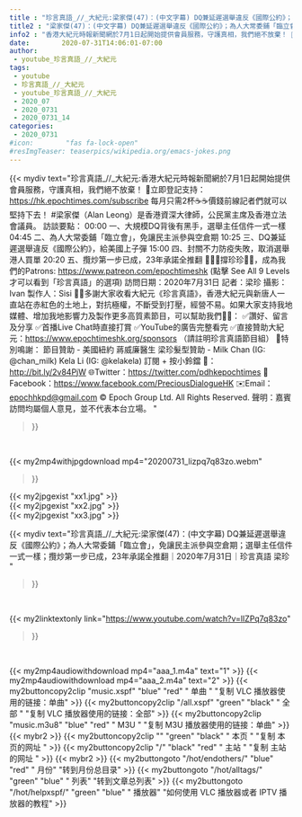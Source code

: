 ```yaml
---
title : "珍言真語_//_大紀元:梁家傑(47)：(中文字幕) DQ兼延遲選舉違反《國際公約》；為人大常委鋪「臨立會」，免讓民主派參與空倉期；選舉主任信件一式一樣；攬炒第一步已成，23年承諾全推翻｜2020年7月31日｜珍言真語 梁珍 "
title2 : "梁家傑(47)：(中文字幕) DQ兼延遲選舉違反《國際公約》；為人大常委鋪「臨立會」，免讓民主派參與空倉期；選舉主任信件一式一樣；攬炒第一步已成，23年承諾全推翻｜2020年7月31日｜珍言真語 梁珍 "
info2 : "香港大紀元時報新聞網於7月1日起開始提供會員服務，守護真相，我們絕不放棄！ 💎立即登記支持：https://hk.epochtimes.com/subscribe 每月只需2杯☕☕價錢前線記者們就可以堅持下去！  #梁家傑（Alan Leong）是香港資深大律師，公民黨主席及香港立法會議員。  訪談要點： 00:00  一、大規模DQ背後有黑手，選舉主任信件一式一樣 04:45  二、為人大常委鋪「臨立會」，免讓民主派參與空倉期 10:25  三、DQ兼延遲選舉違反《國際公約》，給美國上子彈 15:00  四、封關不力防疫失敗，取消選舉港人買單 20:20  五、攬炒第一步已成，23年承諾全推翻  🙋🏼‍♂️撐珍珍💪🏻，成為我們的Patrons: https://www.patreon.com/epochtimeshk  (點擊  See All 9 Levels  才可以看到「珍言真語」的選項)  訪問日期：2020年7月31日  記者：梁珍  攝影：Ivan 製作人：Sisi  🙏🏻多謝大家收看大紀元《珍言真語》，香港大紀元與新唐人一直站在赤紅色的土地上，對抗極權，不斷受到打壓，經營不易。如果大家支持我地媒體、增加我地影響力及製作更多高質素節目，可以幫助我們💪🏻： ✅讚好、留言及分享 ✅首播Live Chat時直接打賞 ✅YouTube的廣告完整看完  ✅直接贊助大紀元：https://www.epochtimeshk.org/sponsors （請註明珍言真語節目組）  💐特別鳴謝： 節目贊助 - 美國紐約 蔣威廉醫生 梁珍髮型贊助 - Milk Chan (IG: @chan_milk)   Kela Li (IG: @kelakela)  訂閱 + 按小鈴鐺 🔔：http://bit.ly/2v84PjW 🌐Twitter：https://twitter.com/pdhkepochtimes 👥Facebook：https://www.facebook.com/PreciousDialogueHK ✉️Email：epochhkpd@gmail.com  © Epoch Group Ltd. All Rights Reserved.  聲明：嘉賓訪問均屬個人意見，並不代表本台立場。 "
date:        2020-07-31T14:06:01-07:00
author:
 - youtube_珍言真語_//_大紀元
tags:
 - youtube
 - 珍言真語_//_大紀元
 - youtube_珍言真語_//_大紀元
 - 2020_07
 - 2020_0731
 - 2020_0731_14
categories:
 - 2020_0731
#icon:        "fas fa-lock-open"
#resImgTeaser: teaserpics/wikipedia.org/emacs-jokes.png
---
```


{{< mydiv text="珍言真語_//_大紀元:香港大紀元時報新聞網於7月1日起開始提供會員服務，守護真相，我們絕不放棄！ 💎立即登記支持：https://hk.epochtimes.com/subscribe 每月只需2杯☕☕價錢前線記者們就可以堅持下去！  #梁家傑（Alan Leong）是香港資深大律師，公民黨主席及香港立法會議員。  訪談要點： 00:00  一、大規模DQ背後有黑手，選舉主任信件一式一樣 04:45  二、為人大常委鋪「臨立會」，免讓民主派參與空倉期 10:25  三、DQ兼延遲選舉違反《國際公約》，給美國上子彈 15:00  四、封關不力防疫失敗，取消選舉港人買單 20:20  五、攬炒第一步已成，23年承諾全推翻  🙋🏼‍♂️撐珍珍💪🏻，成為我們的Patrons: https://www.patreon.com/epochtimeshk  (點擊  See All 9 Levels  才可以看到「珍言真語」的選項)  訪問日期：2020年7月31日  記者：梁珍  攝影：Ivan 製作人：Sisi  🙏🏻多謝大家收看大紀元《珍言真語》，香港大紀元與新唐人一直站在赤紅色的土地上，對抗極權，不斷受到打壓，經營不易。如果大家支持我地媒體、增加我地影響力及製作更多高質素節目，可以幫助我們💪🏻： ✅讚好、留言及分享 ✅首播Live Chat時直接打賞 ✅YouTube的廣告完整看完  ✅直接贊助大紀元：https://www.epochtimeshk.org/sponsors （請註明珍言真語節目組）  💐特別鳴謝： 節目贊助 - 美國紐約 蔣威廉醫生 梁珍髮型贊助 - Milk Chan (IG: @chan_milk)   Kela Li (IG: @kelakela)  訂閱 + 按小鈴鐺 🔔：http://bit.ly/2v84PjW 🌐Twitter：https://twitter.com/pdhkepochtimes 👥Facebook：https://www.facebook.com/PreciousDialogueHK ✉️Email：epochhkpd@gmail.com  © Epoch Group Ltd. All Rights Reserved.  聲明：嘉賓訪問均屬個人意見，並不代表本台立場。 "
>}}
<br>


{{< my2mp4withjpgdownload mp4="20200731_lizpq7q83zo.webm"
>}}

{{< my2jpgexist "xx1.jpg" >}}<br>
{{< my2jpgexist "xx2.jpg" >}}<br>
{{< my2jpgexist "xx3.jpg" >}}<br>



{{< mydiv text="珍言真語_//_大紀元:梁家傑(47)：(中文字幕) DQ兼延遲選舉違反《國際公約》；為人大常委鋪「臨立會」，免讓民主派參與空倉期；選舉主任信件一式一樣；攬炒第一步已成，23年承諾全推翻｜2020年7月31日｜珍言真語 梁珍 "
>}}
<br>

{{< my2linktextonly link="https://www.youtube.com/watch?v=lIZPq7q83zo"
>}}


<br>

{{< my2mp4audiowithdownload mp4="aaa_1.m4a"    text="1" >}}
{{< my2mp4audiowithdownload mp4="aaa_2.m4a"    text="2" >}}
{{< my2buttoncopy2clip "music.xspf"        "blue"   "red"    " 单曲 "  "复制 VLC 播放器使用的链接：单曲" >}} {{< my2buttoncopy2clip "/all.xspf"         "green"  "black"  " 全部 "  "复制 VLC 播放器使用的链接：全部" >}} {{< my2buttoncopy2clip "music.m3u8"        "blue"   "red"    " M3U  "    "复制 M3U 播放器使用的链接：单曲" >}} {{< mybr2 >}} {{< my2buttoncopy2clip ""                  "green"  "black"  " 本页 "    "复制 本页的网址 " >}} {{< my2buttoncopy2clip "/"                 "black"  "red"    " 主站 "    "复制 主站的网址 " >}} {{< mybr2 >}} {{< my2buttongoto      "/hot/endothers/"   "blue"   "red"    " 月份"   "转到月份总目录" >}} {{< my2buttongoto      "/hot/alltags/"     "green"  "blue"   " 列表"   "转到文章总列表" >}} {{< my2buttongoto      "/hot/helpxspf/"    "green"  "blue"   " 播放器" "如何使用 VLC 播放器或者 IPTV 播放器的教程" >}} 
